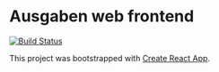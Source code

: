 # Ausgaben web frontend

[![Build Status](https://travis-ci.org/ausgaben/web.svg?branch=v5)](https://travis-ci.org/ausgaben/web) 

This project was bootstrapped with [Create React App](https://github.com/facebook/create-react-app).
